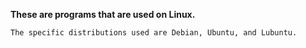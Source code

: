**These are programs that are used on Linux.**

```
The specific distributions used are Debian, Ubuntu, and Lubuntu.
```